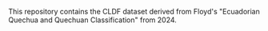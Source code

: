 This repository contains the CLDF dataset derived from Floyd's "Ecuadorian Quechua and Quechuan Classification" from 2024.
